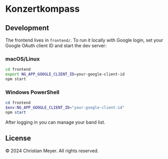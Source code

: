 # Konzertkompass

## Development

The frontend lives in `frontend/`. To run it locally with Google login, set your Google OAuth client ID and start the dev server:

### macOS/Linux
```bash
cd frontend
export NG_APP_GOOGLE_CLIENT_ID=your-google-client-id
npm start
```

### Windows PowerShell
```powershell
cd frontend
$env:NG_APP_GOOGLE_CLIENT_ID="your-google-client-id"
npm start
```

After logging in you can manage your band list.

## License
© 2024 Christian Meyer. All rights reserved.
